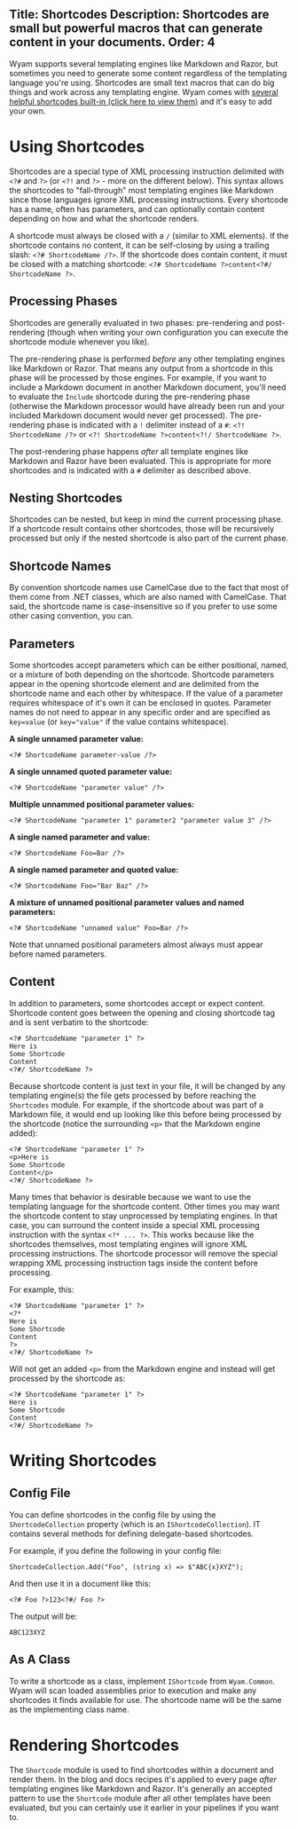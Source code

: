 Title: Shortcodes
Description: Shortcodes are small but powerful macros that can generate content in your documents.
Order: 4
---
<?! Raw ?><?# Raw ?>

Wyam supports several templating engines like Markdown and Razor, but sometimes you need to generate some content regardless of the templating language you're using. Shortcodes are small text macros that can do big things and work across any templating engine. Wyam comes with [several helpful shortcodes built-in (click here to view them)](/shortcodes) and it's easy to add your own.

# Using Shortcodes

Shortcodes are a special type of XML processing instruction delimited with `<?#` and `?>` (or `<?!` and `?>` - more on the different below). This syntax allows the shortcodes to "fall-through" most templating engines like Markdown since those languages ignore XML processing instructions. Every shortcode has a name, often has parameters, and can optionally contain content depending on how and what the shortcode renders.

A shortcode must always be closed with a `/` (similar to XML elements). If the shortcode contains no content, it can be self-closing by using a trailing slash: `<?# ShortcodeName /?>`. If the shortcode does contain content, it must be closed with a matching shortcode: `<?# ShortcodeName ?>content<?#/ ShortcodeName ?>`.

## Processing Phases

Shortcodes are generally evaluated in two phases: pre-rendering and post-rendering (though when writing your own configuration you can execute the shortcode module whenever you like).

The pre-rendering phase is performed _before_ any other templating engines like Markdown or Razor. That means any output from a shortcode in this phase will be processed by those engines. For example, if you want to include a Markdown document in another Markdown document, you'll need to evaluate the `Include` shortcode during the pre-rendering phase (otherwise the Markdown processor would have already been run and your included Markdown document would never get processed). The pre-rendering phase is indicated with a `!` delimiter instead of a `#`: `<?! ShortcodeName /?>` or `<?! ShortcodeName ?>content<?!/ ShortcodeName ?>`.

The post-rendering phase happens _after_ all template engines like Markdown and Razor have been evaluated. This is appropriate for more shortcodes and is indicated with a `#` delimiter as described above.

## Nesting Shortcodes

Shortcodes can be nested, but keep in mind the current processing phase. If a shortcode result contains other shortcodes, those will be recursively processed but only if the nested shortcode is also part of the current phase.

## Shortcode Names

By convention shortcode names use CamelCase due to the fact that most of them come from .NET classes, which are also named with CamelCase. That said, the shortcode name is case-insensitive so if you prefer to use some other casing convention, you can.

## Parameters

Some shortcodes accept parameters which can be either positional, named, or a mixture of both depending on the shortcode. Shortcode parameters appear in the opening shortcode element and are delimited from the shortcode name and each other by whitespace. If the value of a parameter requires whitespace of it's own it can be enclosed in quotes. Parameter names do not need to appear in any specific order and are specified as `key=value` (or `key="value"` if the value contains whitespace).

**A single unnamed parameter value:**

```
<?# ShortcodeName parameter-value /?>
```

**A single unnamed quoted parameter value:**

```
<?# ShortcodeName "parameter value" /?>
```

**Multiple unnammed positional parameter values:**

```
<?# ShortcodeName "parameter 1" parameter2 "parameter value 3" /?>
```

**A single named parameter and value:**

```
<?# ShortcodeName Foo=Bar /?>
```

**A single named parameter and quoted value:**

```
<?# ShortcodeName Foo="Bar Baz" /?>
```

**A mixture of unnamed positional parameter values and named parameters:**

```
<?# ShortcodeName "unnamed value" Foo=Bar /?>
```

Note that unnamed positional parameters almost always must appear before named parameters.

## Content

In addition to parameters, some shortcodes accept or expect content. Shortcode content goes between the opening and closing shortcode tag and is sent verbatim to the shortcode:

```
<?# ShortcodeName "parameter 1" ?>
Here is
Some Shortcode
Content
<?#/ ShortcodeName ?>
```

Because shortcode content is just text in your file, it will be changed by any templating engine(s) the file gets processed by before reaching the `Shortcodes` module. For example, if the shortcode about was part of a Markdown file, it would end up looking like this before being processed by the shortcode (notice the surrounding `<p>` that the Markdown engine added):

```
<?# ShortcodeName "parameter 1" ?>
<p>Here is
Some Shortcode
Content</p>
<?#/ ShortcodeName ?>
```

Many times that behavior is desirable because we want to use the templating language for the shortcode content. Other times you may want the shortcode content to stay unprocessed by templating engines. In that case, you can surround the content inside a special XML processing instruction with the syntax `<?* ... ?>`. This works because like the shortcodes themselves, most templating engines will ignore XML processing instructions. The shortcode processor will remove the special wrapping XML processing instruction tags inside the content before processing.

For example, this:

```
<?# ShortcodeName "parameter 1" ?>
<?*
Here is
Some Shortcode
Content
?>
<?#/ ShortcodeName ?>
```

Will not get an added `<p>` from the Markdown engine and instead will get processed by the shortcode as:

```
<?# ShortcodeName "parameter 1" ?>
Here is
Some Shortcode
Content
<?#/ ShortcodeName ?>
```

# Writing Shortcodes

## Config File

You can define shortcodes in the config file by using the `ShortcodeCollection` property (which is an `IShortcodeCollection`). IT contains several methods for defining delegate-based shortcodes.

For example, if you define the following in your config file:

```
ShortcodeCollection.Add("Foo", (string x) => $"ABC{x}XYZ");
```

And then use it in a document like this:

```
<?# Foo ?>123<?#/ Foo ?>
```

The output will be:

```
ABC123XYZ
```

## As A Class

To write a shortcode as a class, implement `IShortcode` from `Wyam.Common`. Wyam will scan loaded assemblies prior to execution and make any shortcodes it finds available for use. The shortcode name will be the same as the implementing class name.

# Rendering Shortcodes

The `Shortcode` module is used to find shortcodes within a document and render them. In the blog and docs recipes it's applied to every page _after_ templating engines like Markdown and Razor. It's generally an accepted pattern to use the `Shortcode` module after all other templates have been evaluated, but you can certainly use it earlier in your pipelines if you want to.

<?#/ Raw ?><?!/ Raw ?>